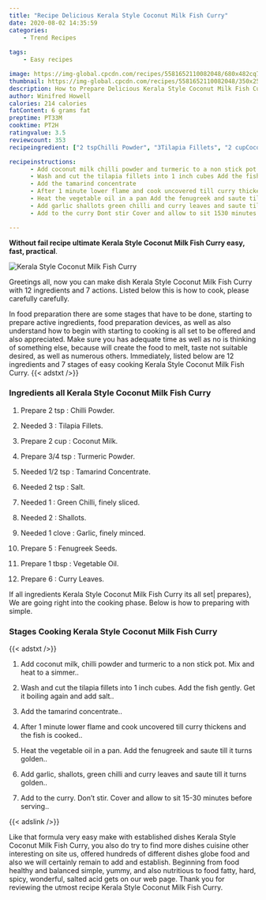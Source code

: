 ```yaml
---
title: "Recipe Delicious Kerala Style Coconut Milk Fish Curry"
date: 2020-08-02 14:35:59
categories:
    - Trend Recipes
    
tags:
    - Easy recipes

image: https://img-global.cpcdn.com/recipes/5581652110082048/680x482cq70/kerala-style-coconut-milk-fish-curry-recipe-main-photo.jpg
thumbnail: https://img-global.cpcdn.com/recipes/5581652110082048/350x250cq70/kerala-style-coconut-milk-fish-curry-recipe-main-photo.jpg
description: How to Prepare Delicious Kerala Style Coconut Milk Fish Curry with 12 ingredients and 7 stages of easy cooking.
author: Winifred Howell
calories: 214 calories
fatContent: 6 grams fat
preptime: PT33M
cooktime: PT2H
ratingvalue: 3.5
reviewcount: 353
recipeingredient: ["2 tspChilli Powder", "3Tilapia Fillets", "2 cupCoconut Milk", "3/4 tspTurmeric Powder", "1/2 tspTamarind Concentrate", "2 tspSalt", "1Green Chilli finely sliced", "2Shallots", "1 cloveGarlic finely minced", "5Fenugreek Seeds", "1 tbspVegetable Oil", "6Curry Leaves"]

recipeinstructions: 
      - Add coconut milk chilli powder and turmeric to a non stick pot Mix and heat to a simmer 
      - Wash and cut the tilapia fillets into 1 inch cubes Add the fish gently Get it boiling again and add salt 
      - Add the tamarind concentrate 
      - After 1 minute lower flame and cook uncovered till curry thickens and the fish is cooked 
      - Heat the vegetable oil in a pan Add the fenugreek and saute till it turns golden 
      - Add garlic shallots green chilli and curry leaves and saute till it turns golden 
      - Add to the curry Dont stir Cover and allow to sit 1530 minutes before serving

---
```




**Without fail recipe ultimate Kerala Style Coconut Milk Fish Curry easy, fast, practical**. 


![Kerala Style Coconut Milk Fish Curry](https://img-global.cpcdn.com/recipes/5581652110082048/680x482cq70/kerala-style-coconut-milk-fish-curry-recipe-main-photo.jpg "Kerala Style Coconut Milk Fish Curry")




Greetings all, now you can make dish Kerala Style Coconut Milk Fish Curry with 12 ingredients and 7 actions. Listed below this is how to cook, please carefully carefully.

In food preparation there are some stages that have to be done, starting to prepare active ingredients, food preparation devices, as well as also understand how to begin with starting to cooking is all set to be offered and also appreciated. Make sure you has adequate time as well as no is thinking of something else, because will create the food to melt, taste not suitable desired, as well as numerous others. Immediately, listed below are 12 ingredients and 7 stages of easy cooking Kerala Style Coconut Milk Fish Curry.
{{< adstxt />}}

### Ingredients all Kerala Style Coconut Milk Fish Curry


1. Prepare 2 tsp : Chilli Powder.

1. Needed 3 : Tilapia Fillets.

1. Prepare 2 cup : Coconut Milk.

1. Prepare 3/4 tsp : Turmeric Powder.

1. Needed 1/2 tsp : Tamarind Concentrate.

1. Needed 2 tsp : Salt.

1. Needed 1 : Green Chilli, finely sliced.

1. Needed 2 : Shallots.

1. Needed 1 clove : Garlic, finely minced.

1. Prepare 5 : Fenugreek Seeds.

1. Prepare 1 tbsp : Vegetable Oil.

1. Prepare 6 : Curry Leaves.



If all ingredients Kerala Style Coconut Milk Fish Curry its all set| prepares}, We are going right into the cooking phase. Below is how to preparing with simple.

### Stages Cooking Kerala Style Coconut Milk Fish Curry

{{< adstxt />}}


1. Add coconut milk, chilli powder and turmeric to a non stick pot. Mix and heat to a simmer..



1. Wash and cut the tilapia fillets into 1 inch cubes. Add the fish gently. Get it boiling again and add salt..



1. Add the tamarind concentrate..



1. After 1 minute lower flame and cook uncovered till curry thickens and the fish is cooked..



1. Heat the vegetable oil in a pan. Add the fenugreek and saute till it turns golden..



1. Add garlic, shallots, green chilli and curry leaves and saute till it turns golden..



1. Add to the curry. Don’t stir. Cover and allow to sit 15-30 minutes before serving..





{{< adslink />}}

Like that formula very easy make with established dishes Kerala Style Coconut Milk Fish Curry, you also do try to find more dishes cuisine other interesting on site us, offered hundreds of different dishes globe food and also we will certainly remain to add and establish. Beginning from food healthy and balanced simple, yummy, and also nutritious to food fatty, hard, spicy, wonderful, salted acid gets on our web page. Thank you for reviewing the utmost recipe Kerala Style Coconut Milk Fish Curry.
